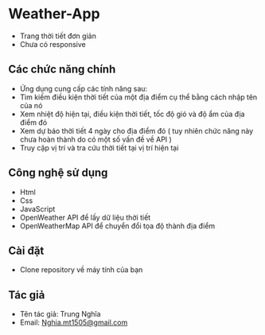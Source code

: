# Weather-App

- Trang thời tiết đơn giản
- Chưa có responsive

## Các chức năng chính

- Ứng dụng cung cấp các tính năng sau:
- Tìm kiếm điều kiện thời tiết của một địa điểm cụ thể bằng cách nhập tên của nó
- Xem nhiệt độ hiện tại, điều kiện thời tiết, tốc độ gió và độ ẩm của địa điểm đó
- Xem dự báo thời tiết 4 ngày cho địa điểm đó ( tuy nhiên chức năng này chưa hoàn thành do có một số vấn đề về API )
- Truy cập vị trí và tra cứu thời tiết tại vị trí hiện tại

## Công nghệ sử dụng

- Html
- Css
- JavaScript
- OpenWeather API để lấy dữ liệu thời tiết
- OpenWeatherMap API để chuyển đổi tọa độ thành địa điểm

## Cài đặt

- Clone repository về máy tính của bạn

## Tác giả

- Tên tác giả: Trung Nghĩa
- Email: Nghia.mt1505@gmail.com
